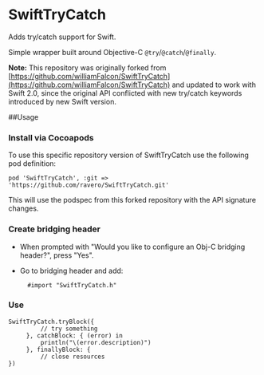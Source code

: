 SwiftTryCatch
=============

Adds try/catch support for Swift.

Simple wrapper built around Objective-C `@try`/`@catch`/`@finally`.

**Note:** This repository was originally forked from [https://github.com/williamFalcon/SwiftTryCatch](https://github.com/williamFalcon/SwiftTryCatch) and updated to work with Swift 2.0, since the original API conflicted with new try/catch keywords introduced by new Swift version.

##Usage

### Install via Cocoapods

To use this specific repository version of SwiftTryCatch use the following pod definition:

    pod 'SwiftTryCatch', :git => 'https://github.com/ravero/SwiftTryCatch.git'

This will use the podspec from this forked repository with the API signature changes.

### Create bridging header

- When prompted with "Would you like to configure an Obj-C bridging header?", press "Yes".
- Go to bridging header and add:

        #import "SwiftTryCatch.h"

### Use

    SwiftTryCatch.tryBlock({
             // try something
         }, catchBlock: { (error) in
             println("\(error.description)")
         }, finallyBlock: {
             // close resources
    })
